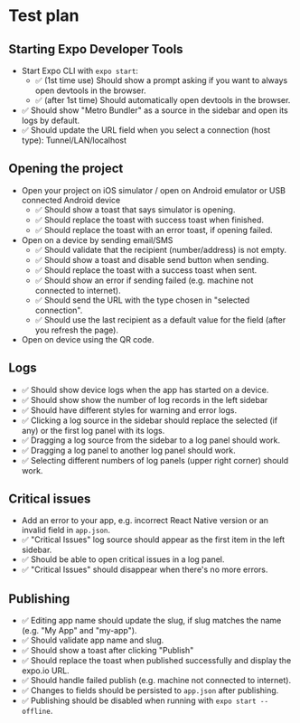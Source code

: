 # Test plan

## Starting Expo Developer Tools

* Start Expo CLI with `expo start`:
  - ✅ (1st time use) Should show a prompt asking if you want to always open devtools in the browser.
  - ✅ (after 1st time) Should automatically open devtools in the browser.
* ✅ Should show "Metro Bundler" as a source in the sidebar and open its logs by default.
* ✅ Should update the URL field when you select a connection (host type): Tunnel/LAN/localhost

## Opening the project

* Open your project on iOS simulator / open on Android emulator or USB connected Android device
  - ✅ Should show a toast that says simulator is opening.
  - ✅ Should replace the toast with success toast when finished.
  - ✅ Should replace the toast with an error toast, if opening failed.
* Open on a device by sending email/SMS
  - ✅ Should validate that the recipient (number/address) is not empty.
  - ✅ Should show a toast and disable send button when sending.
  - ✅ Should replace the toast with a success toast when sent.
  - ✅ Should show an error if sending failed (e.g. machine not connected to internet).
  - ✅ Should send the URL with the type chosen in "selected connection".
  - ✅ Should use the last recipient as a default value for the field (after you refresh the page).
* Open on device using the QR code.

## Logs

* ✅ Should show device logs when the app has started on a device.
* ✅ Should show show the number of log records in the left sidebar
* ✅ Should have different styles for warning and error logs.
* ✅ Clicking a log source in the sidebar should replace the selected (if any) or the first log panel with its logs.
* ✅ Dragging a log source from the sidebar to a log panel should work.
* ✅ Dragging a log panel to another log panel should work.
* ✅ Selecting different numbers of log panels (upper right corner) should work.

## Critical issues

* Add an error to your app, e.g. incorrect React Native version or an invalid field in `app.json`.
* ✅ "Critical Issues" log source should appear as the first item in the left sidebar.
* ✅ Should be able to open critical issues in a log panel.
* ✅ "Critical Issues" should disappear when there's no more errors.

## Publishing

* ✅ Editing app name should update the slug, if slug matches the name (e.g. "My App" and "my-app").
* ✅ Should validate app name and slug.
* ✅ Should show a toast after clicking "Publish"
* ✅ Should replace the toast when published successfully and display the expo.io URL.
* ✅ Should handle failed publish (e.g. machine not connected to internet).
* ✅ Changes to fields should be persisted to `app.json` after publishing.
* ✅ Publishing should be disabled when running with `expo start --offline`.
